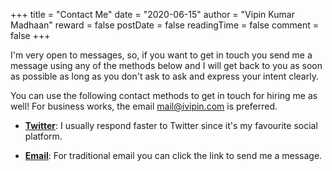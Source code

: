 +++
title = "Contact Me"
date = "2020-06-15"
author = "Vipin Kumar Madhaan"
reward = false
postDate = false
readingTime = false
comment = false
+++

I'm very open to messages, so, if you want to get in touch you send me a message using any of the methods below and I will get back to you as soon as possible as long as you don't ask to ask and express your intent clearly.

You can use the following contact methods to get in touch for hiring me as well! For business works, the email mail@ivipin.com is preferred.

*   **[Twitter](https://twitter.com/VipinMadhaan)**: I usually respond faster to Twitter since it's my favourite social platform.
    
*   **[Email](mailto:mail@ivipin.com?body=Hi%20Vipin,%20I%20came%20across%20your%20website%20and%20would%20like%20to%20get%20in%20touch.)**: For traditional email you can click the link to send me a message.